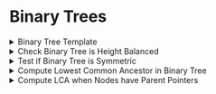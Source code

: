 # Binary Trees

<details>
<summary> Binary Tree Template</summary>

```cpp
template <typename T>
struct BinaryTreeNode {
	T data;
	unique_ptr<BinaryTreeNode<T>> left, right;
}
```

</details>


<details>
<summary> Check Binary Tree is Height Balanced </summary>

---
- Given a root of binary tree
- Check whether the tree is height-balanced

---

```cpp
struct BalancedStatusWithHeight {
	bool balanced;
	int height;
};

bool IsBalanced(const unique_ptr<BinaryTreeNode<int>>& tree) {
	return CheckBalanced(tree).balanced;
}

BalancedStatusWithHeight CheckBalanced(const unique_ptr<BinaryTreeNode<int>>& tree) {
	if (tree == nullptr) {
		return {true, -1};
	}

	auto left_result = CheckBalanced(tree->left);
	if (!left_result.balanced) {
		return {false, 0};
	}

	auto right_result = CheckBalanced(tree->right);
	if (!right_result.balanced) {
		return {false, 0};
	}

	bool is_balanced = abs(left_result.height - right_result.height) <= 1;
	int height = max(left_result.height, right_result.height) + 1;

	return {is_balanced, height};
}
```

---
- Time complexity: O(n)
- Space complexity: O(h) - function call stack corresponds to a unique path from root to node, and therefore it is bounded by height

---
</details>


<details>
<summary> Test if Binary Tree is Symmetric </summary>

---
- The nodes has to be symmetric too

---

```cpp
bool IsSymmetric(const unique_ptr<BinaryTreeNode<int>>& tree) {
	return tree == nullptr || CheckSymmetric(tree->left, tree->right);
}

bool CheckSymmetric(const unique_ptr<BinaryTreeNode<int>& subtree_0,
					const unique_ptr<BinaryTreeNode<int>& subtree_1) {
	if (subtree_0 == nullptr && subtree_1 == nullptr) {
		return true;
	} else if (subtree_0 != nullptr && subtree_1 != nullptr) {
		return CheckSymmetric(subtree_0->left, subtree_1->right) &&
			   CheckSymmetric(subtree_0->right, subtree_1->left);
	}

	return false;
}
```

---
- Time complexity: O(n)
- Space complexity: O(h)

---
</details>


<details>
<summary> Compute Lowest Common Ancestor in Binary Tree </summary>

---

---

```cpp
struct Status {
	int num_target_nodes;
	BinaryTreeNode<int>* ancestor;
};

BinaryTreeNode<int>* LCA(const unique_ptr<BinaryTreeNode<int>>& tree,
						 const unique_ptr<BinaryTreeNode<int>>& node0,
						 const unique_ptr<BinaryTreeNode<int>>& node1) {
	return LCAHelper(tree, node0, node1).ancestor;
}

Status LCAHelper(const unique_ptr<BinaryTreeNode<int>>& tree,
				 const unique_ptr<BinaryTreeNode<int>>& node0,
				 const unique_ptr<BinaryTreeNode<int>>& node1) {
	if (tree == nultpr) {
		return {0, nullptr};
	}

	auto left_result = LCAHelper(tree->left, node0, node1);
	if (left_result.num_target_nodes == 2) {
		return left_result;
	}

	auto right_result = LCAHelper(tree->right, node0, node1);
	if (right_result.num_target_nodes == 2) {
		return right_result;
	}

	// compute the number of found nodes (max is alwasy 2)
	int num_target_nodes = left_result.num_target_nodes +
							right_result.num_target_nodes + (tree == node0) +
							(tree == node1);

	return {num_target_nodes, num_target_nodes == 2 ? tree.get() : nullptr};
}
```

---
- Time complexity: O(n)
- Space complexity: O(h)

---
</details>


<details>
<summary> Compute LCA when Nodes have Parent Pointers </summary>

```cpp
BinaryTreeNode<int>* LCA(const unique_ptr<BinaryTreeNode<int>>& node0,
						 const unique_ptr<BinaryTreeNode<int>>& node1) {
	BinaryTreeNode<int>*iter0 = node0.get(), *iter1 = node1.get();

	int depth0 = GetDepth(iter0), depth1 = GetDepth(iter1);

	if (depth1 > depth0) {
		swap(iter0, iter1);
	}

	int depth_diff = abs(depth0 - depth1);
	while (depth_diff--) {
		iter0 = iter0->parent;
	}

	while (iter0 != iter1) {
		iter0 = iter0->parent, iter1 = iter1->parent;
	}
	return iter0;
}

int GetDepth(const BinaryTreeNode<int>* node) {
	int depth = 0;
	while (node->parent) {
		++depth, node = node->parent;
	}

	return depth;
}
```

---
- Time complexity: O(h)
- Space complexity: O(1)

---
</details>